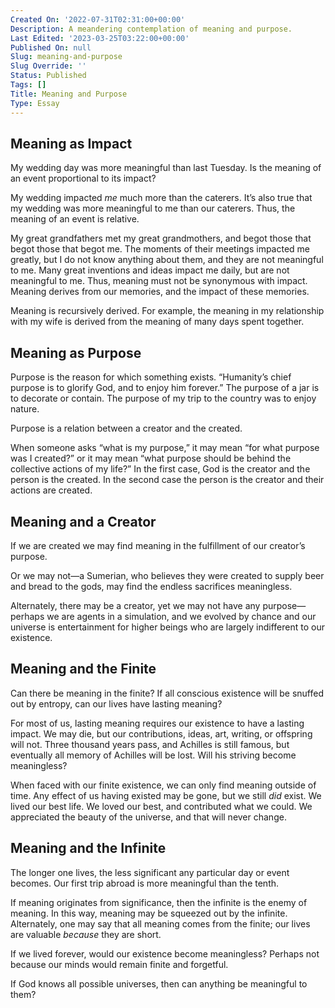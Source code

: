 ```yaml
---
Created On: '2022-07-31T02:31:00+00:00'
Description: A meandering contemplation of meaning and purpose.
Last Edited: '2023-03-25T03:22:00+00:00'
Published On: null
Slug: meaning-and-purpose
Slug Override: ''
Status: Published
Tags: []
Title: Meaning and Purpose
Type: Essay
---
```

<h2>Meaning as Impact</h2>
<p>My wedding day was more meaningful than last Tuesday. Is the meaning of an event proportional to its impact?</p>
<p>My wedding impacted <em>me</em> much more than the caterers. It’s also true that my wedding was more meaningful to me than our caterers. Thus, the meaning of an event is relative.</p>
<p>My great grandfathers met my great grandmothers, and begot those that begot those that begot me. The moments of their meetings impacted me greatly, but I do not know anything about them, and they are not meaningful to me. Many great inventions and ideas impact me daily, but are not meaningful to me. Thus, meaning must not be synonymous with impact. Meaning derives from our memories, and the impact of these memories.</p>
<p>Meaning is recursively derived. For example, the meaning in my relationship with my wife is derived from the meaning of many days spent together.</p>
<h2>Meaning as Purpose</h2>
<p>Purpose is the reason for which something exists. “Humanity’s chief purpose is to glorify God, and to enjoy him forever.” The purpose of a jar is to decorate or contain. The purpose of my trip to the country was to enjoy nature.</p>
<p>Purpose is a relation between a creator and the created.</p>
<p>When someone asks “what is my purpose,” it may mean “for what purpose was I created?” or it may mean “what purpose should be behind the collective actions of my life?” In the first case, God is the creator and the person is the created. In the second case the person is the creator and their actions are created.</p>
<h2>Meaning and a Creator</h2>
<p>If we are created we may find meaning in the fulfillment of our creator’s purpose.</p>
<p>Or we may not—a Sumerian, who believes they were created to supply beer and bread to the gods, may find the endless sacrifices meaningless.</p>
<p>Alternately, there may be a creator, yet we may not have any purpose—perhaps we are agents in a simulation, and we evolved by chance and our universe is entertainment for higher beings who are largely indifferent to our existence.</p>
<h2>Meaning and the Finite</h2>
<p>Can there be meaning in the finite? If all conscious existence will be snuffed out by entropy, can our lives have lasting meaning?</p>
<p>For most of us, lasting meaning requires our existence to have a lasting impact. We may die, but our contributions, ideas, art, writing, or offspring will not. Three thousand years pass, and Achilles is still famous, but eventually all memory of Achilles will be lost. Will his striving become meaningless?</p>
<p>When faced with our finite existence, we can only find meaning outside of time. Any effect of us having existed may be gone, but we still <em>did</em> exist. We lived our best life. We loved our best, and contributed what we could. We appreciated the beauty of the universe, and that will never change.</p>
<h2>Meaning and the Infinite</h2>
<p>The longer one lives, the less significant any particular day or event becomes. Our first trip abroad is more meaningful than the tenth.</p>
<p>If meaning originates from significance, then the infinite is the enemy of meaning. In this way, meaning may be squeezed out by the infinite. Alternately, one may say that all meaning comes from the finite; our lives are valuable <em>because</em> they are short.</p>
<p>If we lived forever, would our existence become meaningless? Perhaps not because our minds would remain finite and forgetful.</p>
<p>If God knows all possible universes, then can anything be meaningful to them?</p>
